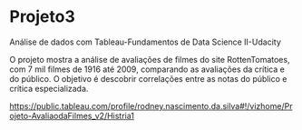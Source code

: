 # Projeto3
Análise de dados com Tableau-Fundamentos de Data Science II-Udacity

O projeto mostra a análise de avaliações de filmes do site RottenTomatoes, com 7 mil filmes de 1916 até 2009,
comparando as avaliações da crítica e do público. O objetivo é descobrir correlações entre as notas do público e 
crítica especializada.

https://public.tableau.com/profile/rodney.nascimento.da.silva#!/vizhome/Projeto-AvaliaodaFilmes_v2/Histria1
